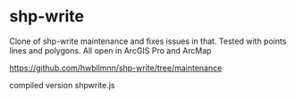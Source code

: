 
# shp-write

Clone of shp-write maintenance and fixes issues in that. Tested with points lines and polygons. All open in ArcGIS Pro and ArcMap

https://github.com/hwbllmnn/shp-write/tree/maintenance

compiled version shpwrite.js
